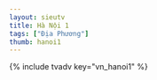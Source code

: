 ```yaml
---
layout: sieutv
title: Hà Nội 1
tags: ["Địa Phương"]
thumb: hanoi1
---
```

{% include tvadv key="vn_hanoi1" %}